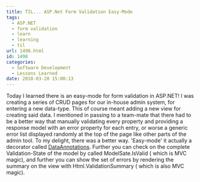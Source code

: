 ```yaml
---
title: TIL... ASP.Net Form Validation Easy-Mode
tags:
  - ASP.NET
  - form validation
  - learn
  - learning
  - til
url: 1498.html
id: 1498
categories:
  - Software Development
  - Lessons Learned
date: 2018-03-20 15:00:13
---
```


Today I learned there is an easy-mode for form validation in ASP.NET! I was creating a series of CRUD pages for our in-house admin system, for entering a new data-type. This of course meant adding a new view for creating said data. I mentioned in passing to a team-mate that there had to be a better way that manually validating every property and providing a response model with an error property for each entry, or worse a generic error list displayed randomly at the top of the page like other parts of the admin tool. To my delight, there was a better way. 'Easy-mode' it actually a decorator called [DataAnnotations](https://docs.microsoft.com/en-us/dotnet/api/system.componentmodel.dataannotations?view=netframework-4.7.1). Further you can check on the complete Validation-State of the model by called ModelSate.IsValid ( which is MVC magic), and further you can show the set of errors by rendering the summary on the view with Html.ValidationSummary ( which is also MVC magic).